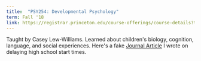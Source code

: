 ```yaml
---
title:  "PSY254: Developmental Psychology"
term: Fall '18
link: https://registrar.princeton.edu/course-offerings/course-details?term=1192&courseid=005590
---
```


Taught by Casey Lew-Williams. Learned about children's biology, cognition, language, and social experiences. Here's a fake <a href="../education/Journal_Article.pdf" target="_blank">Journal Article</a> I wrote on delaying high school start times. 
